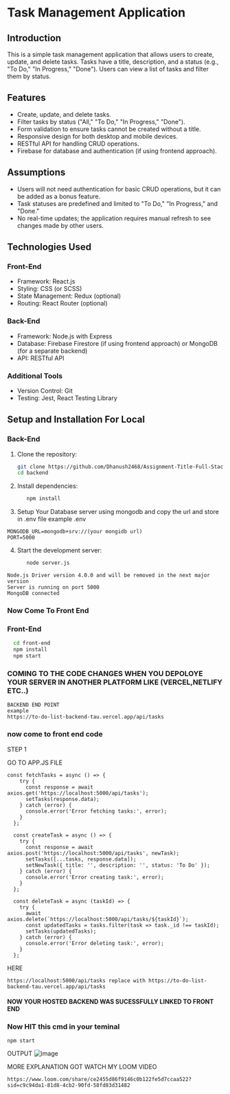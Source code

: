 # Task Management Application

## Introduction

This is a simple task management application that allows users to create, update, and delete tasks. Tasks have a title, description, and a status (e.g., "To Do," "In Progress," "Done"). Users can view a list of tasks and filter them by status.

## Features

- Create, update, and delete tasks.
- Filter tasks by status ("All," "To Do," "In Progress," "Done").
- Form validation to ensure tasks cannot be created without a title.
- Responsive design for both desktop and mobile devices.
- RESTful API for handling CRUD operations.
- Firebase for database and authentication (if using frontend approach).

## Assumptions

- Users will not need authentication for basic CRUD operations, but it can be added as a bonus feature.
- Task statuses are predefined and limited to "To Do," "In Progress," and "Done."
- No real-time updates; the application requires manual refresh to see changes made by other users.

## Technologies Used

### Front-End
- Framework: React.js
- Styling: CSS (or SCSS)
- State Management: Redux (optional)
- Routing: React Router (optional)

### Back-End
- Framework: Node.js with Express
- Database: Firebase Firestore (if using frontend approach) or MongoDB (for a separate backend)
- API: RESTful API

### Additional Tools
- Version Control: Git
- Testing: Jest, React Testing Library

## Setup and Installation For Local


### Back-End

1. Clone the repository:
   ```sh
   git clone https://github.com/Dhanush2468/Assignment-Title-Full-Stack-Developer-Challenge.git
   cd backend

2. Install dependencies:
   ```sh
      npm install
3. Setup Your Database server using mongodb and copy the url and store in .env file
example .env
```
MONGODB_URL=mongodb+srv://(your mongidb url)
PORT=5000
```

4. Start the development server:
   ```sh
      node server.js
```
Node.js Driver version 4.0.0 and will be removed in the next major version
Server is running on port 5000
MongoDB connected
```

### Now Come To Front End
### Front-End
```sh
  cd front-end
  npm install
  npm start
```
### COMING TO THE CODE CHANGES WHEN YOU DEPOLOYE YOUR SERVER IN ANOTHER PLATFORM LIKE (VERCEL,NETLIFY ETC..)
```
BACKEND END POINT
example 
https://to-do-list-backend-tau.vercel.app/api/tasks
```
### now come to front end code

STEP 1

GO TO APP.JS FILE

```
const fetchTasks = async () => {
    try {
      const response = await axios.get('https://localhost:5000/api/tasks');
      setTasks(response.data);
    } catch (error) {
      console.error('Error fetching tasks:', error);
    }
  };

  const createTask = async () => {
    try {
      const response = await axios.post('https://localhost:5000/api/tasks', newTask);
      setTasks([...tasks, response.data]);
      setNewTask({ title: '', description: '', status: 'To Do' });
    } catch (error) {
      console.error('Error creating task:', error);
    }
  };

  const deleteTask = async (taskId) => {
    try {
      await axios.delete(`https://localhost:5000/api/tasks/${taskId}`);
      const updatedTasks = tasks.filter(task => task._id !== taskId);
      setTasks(updatedTasks);
    } catch (error) {
      console.error('Error deleting task:', error);
    }
  };
```

HERE 

```
https://localhost:5000/api/tasks replace with https://to-do-list-backend-tau.vercel.app/api/tasks
```

#### NOW YOUR HOSTED BACKEND WAS SUCESSFULLY LINKED TO FRONT END
### Now HIT this cmd in your teminal
```
npm start
```
OUTPUT
![image](https://github.com/user-attachments/assets/ee38eaf7-7f1b-4a70-8fca-7e9f404fa561)

MORE EXPLANATION GOT WATCH MY LOOM VIDEO
```
https://www.loom.com/share/ce2455d86f9146c0b122fe5d7ccaa522?sid=c9c94da1-81d8-4cb2-90fd-58fd83d31482
```

